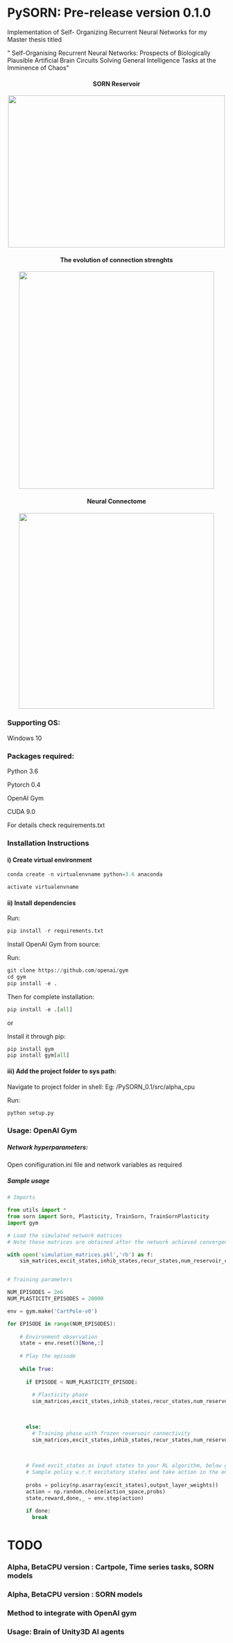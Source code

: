 # PySORN: Pre-release version 0.1.0

Implementation of Self- Organizing Recurrent Neural Networks for my Master thesis titled

" Self-Organising Recurrent Neural Networks: Prospects of Biologically Plausible Artificial Brain Circuits Solving General Intelligence Tasks at the Imminence of Chaos"

<h4 align="center">SORN Reservoir</h4>

<p align="center">
<a href="url"><img src="https://github.com/Saran-nns/PySORN_0.1/blob/master/doc/images/SORN1.png" height="350" width="500" ></a>
</p>

<h4 align="center">The evolution of connection strenghts</h4>
 
<p align="center">
<a href="url"><img src="https://github.com/Saran-nns/PySORN_0.1/blob/master/doc/images/weights.png" height="500" width="450" ></a>
</p>

<h4 align="center">Neural Connectome</h4> 

<p align="center">
<a href="url"><img src="https://github.com/Saran-nns/PySORN_0.1/blob/master/doc/images/neuralcorrelationall.png" height="450" width="450" ></a>
</p>


### Supporting OS:

Windows 10

### Packages required:

Python 3.6

Pytorch 0.4

OpenAI Gym

CUDA 9.0

For details check requirements.txt

### Installation Instructions

#### i) Create virtual environment

```python
conda create -n virtualenvname python=3.6 anaconda

activate virtualenvname
```

#### ii) Install dependencies

Run:

```python
pip install -r requirements.txt
```
Install OpenAI Gym from source:

Run:
```python
git clone https://github.com/openai/gym
cd gym
pip install -e .
```
Then for complete installation:
 
 ```python
pip install -e .[all]
```
 or
 
 Install it through pip:
 
  ```python
pip install gym
pip install gym[all]
```

#### iii) Add the project folder to sys path:

Navigate to project folder in shell: Eg: /PySORN_0.1/src/alpha_cpu

Run:
```python
python setup.py
```


### Usage: OpenAI Gym

##### Network hyperparameters:

Open conifiguration.ini file and network variables as required

##### Sample usage

```python
# Imports

from utils import *
from sorn import Sorn, Plasticity, TrainSorn, TrainSornPlasticity
import gym

# Load the simulated network matrices
# Note these matrices are obtained after the network achieved convergence under random inputs and noise

with open('simulation_matrices.pkl','rb') as f:  
    sim_matrices,excit_states,inhib_states,recur_states,num_reservoir_conn = pickle.load(f)


# Training parameters

NUM_EPISODES = 2e6
NUM_PLASTICITY_EPISODES = 20000

env = gym.make('CartPole-v0')

for EPISODE in range(NUM_EPISODES):
    
    # Environment observation
    state = env.reset()[None,:]
    
    # Play the episode
    
    while True:
      
      if EPISODE < NUM_PLASTICITY_EPISODE:
      
        # Plasticity phase
        sim_matrices,excit_states,inhib_states,recur_states,num_reservoir_conn = TrainSornPlasticity.train_sorn(phase = 'Plasticity',
                                                                                                            matrices = sim_matrices,
                                                                                                            inputs = state)

      else:
        # Training phase with frozen reservoir connectivity
        sim_matrices,excit_states,inhib_states,recur_states,num_reservoir_conn = TrainSorn.train_sorn(phase = 'Training',
                                                                                                            matrices = sim_matrices,
                                                                                                            inputs = state)
      
      # Feed excit_states as input states to your RL algorithm, below goes for simple policy gradient algorithm
      # Sample policy w.r.t excitatory states and take action in the environment
       
      probs = policy(np.asarray(excit_states),output_layer_weights))
      action = np.random.choice(action_space,probs)
      state,reward,done,_ = env.step(action) 
      
      if done:
        break
```

# TODO

### Alpha, BetaCPU version : Cartpole, Time series tasks, SORN models
### Alpha, BetaCPU version : SORN models
### Method to integrate with OpenAI gym 
### Usage: Brain of Unity3D AI agents

